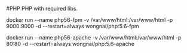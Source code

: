 #PHP
PHP with required libs.

  docker run --name php56-fpm -v /var/www/html:/var/www/html -p 9000:9000 -d --restart=always wongnai/php:5.6-fpm
  
  docker run --name php56-apache -v /var/www/html:/var/www/html -p 80:80 -d --restart=always wongnai/php:5.6-apache
  
